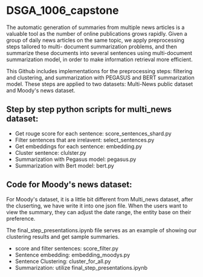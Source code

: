 # DSGA_1006_capstone
The automatic generation of summaries from multiple news articles is a valuable
tool as the number of online publications grows rapidly. Given a group of
daily news articles on the same topic, we apply preprocessing steps tailored to multi-
document summarization problems, and then summarize these documents into
several sentences using multi-document summarization model, in order to make
information retrieval more efficient. 

This Github includes implementations for the preprocessing steps: filtering and clustering, and summarization with PEGASUS and BERT summarization model. 
These steps are applied to two datasets: Multi-News public dataset and Moody's news dataset.

## Step by step python scripts for multi_news dataset:
- Get rouge score for each sentence: score_sentences_shard.py
- Filter sentences that are irrelavent: select_sentences.py
- Get embeddings for each sentence: embedding.py
- Cluster sentence: clulster.py
- Summarization with Pegasus model: pegasus.py
- Summarization with Bert model: bert.py

## Code for Moody's news dataset:
For Moody's dataset, it is a little bit different from Multi_news
dataset, after the cluserting, we have write it into one json file.
When the users want to view the summary, they can adjust the date range,
the entity base on their preference. 

The final_step_presentations.ipynb file serves as an example of
showing our clustering results and get sample summaries.

- score and filter sentences: score_filter.py
- Sentence embedding: embedding_moodys.py
- Sentence Clustering: cluster_for_all.py
- Summarization: utilize final_step_presentations.ipynb